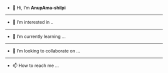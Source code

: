 - 👋 Hi, I’m **AnupAma-shilpi**
***
- 👀 I’m interested in ..
---
- 🌱 I’m currently learning ...
---
- 💞️ I’m looking to collaborate on ...
***
- 📫 How to reach me ...

<!---
AnupAma-shilpi/AnupAma-shilpi is a ✨ special ✨ repository because its `README.md` (this file) appears on your GitHub profile.
You can click the Preview link to take a look at your changes.
--->
